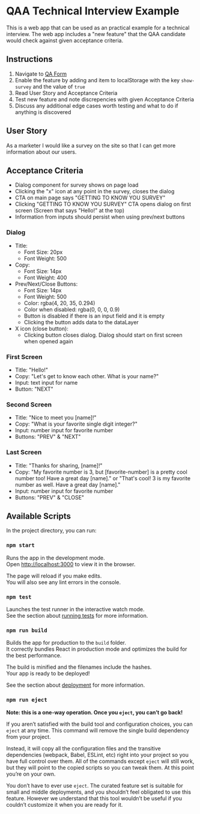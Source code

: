 # QAA Technical Interview Example

This is a web app that can be used as an practical example for a technical interview. The web app includes a "new feature" that the QAA candidate would check against given acceptance criteria.

## Instructions

1. Navigate to [QA Form](https://www.google.com)
2. Enable the feature by adding and item to localStorage with the key `show-survey` and the value of `true`
3. Read User Story and Acceptance Criteria
4. Test new feature and note discrepencies with given Acceptance Criteria
5. Discuss any additional edge cases worth testing and what to do if anything is discovered

## User Story

As a marketer I would like a survey on the site so that I can get more information about our users.

## Acceptance Criteria

- Dialog component for survey shows on page load
- Clicking the "x" icon at any point in the survey, closes the dialog
- CTA on main page says "GETTING TO KNOW YOU SURVEY"
- Clicking "GETTING TO KNOW YOU SURVEY" CTA opens dialog on first screen (Screen that says "Hello!" at the top)
- Information from inputs should persist when using prev/next buttons

### Dialog

- Title:
  - Font Size: 20px
  - Font Weight: 500
- Copy:
  - Font Size: 14px
  - Font Weight: 400
- Prev/Next/Close Buttons:
  - Font Size: 14px
  - Font Weight: 500
  - Color: rgba(4, 20, 35, 0.294)
  - Color when disabled: rgba(0, 0, 0, 0.9)
  - Button is disabled if there is an input field and it is empty
  - Clicking the button adds data to the dataLayer
- X icon (close button):
  - Clicking button closes dialog. Dialog should start on first screen when opened again

### First Screen

- Title: "Hello!"
- Copy: "Let's get to know each other. What is your name?"
- Input: text input for name
- Button: "NEXT"

### Second Screen

- Title: "Nice to meet you [name]!"
- Copy: "What is your favorite single digit integer?"
- Input: number input for favorite number
- Buttons: "PREV" & "NEXT"

### Last Screen

- Title: "Thanks for sharing, [name]!"
- Copy: "My favorite number is 3, but [favorite-number] is a pretty cool number too! Have a great day [name]." or "That's cool! 3 is my favorite number as well. Have a great day [name]."
- Input: number input for favorite number
- Buttons: "PREV" & "CLOSE"

## Available Scripts

In the project directory, you can run:

### `npm start`

Runs the app in the development mode.\
Open [http://localhost:3000](http://localhost:3000) to view it in the browser.

The page will reload if you make edits.\
You will also see any lint errors in the console.

### `npm test`

Launches the test runner in the interactive watch mode.\
See the section about [running tests](https://facebook.github.io/create-react-app/docs/running-tests) for more information.

### `npm run build`

Builds the app for production to the `build` folder.\
It correctly bundles React in production mode and optimizes the build for the best performance.

The build is minified and the filenames include the hashes.\
Your app is ready to be deployed!

See the section about [deployment](https://facebook.github.io/create-react-app/docs/deployment) for more information.

### `npm run eject`

**Note: this is a one-way operation. Once you `eject`, you can’t go back!**

If you aren’t satisfied with the build tool and configuration choices, you can `eject` at any time. This command will remove the single build dependency from your project.

Instead, it will copy all the configuration files and the transitive dependencies (webpack, Babel, ESLint, etc) right into your project so you have full control over them. All of the commands except `eject` will still work, but they will point to the copied scripts so you can tweak them. At this point you’re on your own.

You don’t have to ever use `eject`. The curated feature set is suitable for small and middle deployments, and you shouldn’t feel obligated to use this feature. However we understand that this tool wouldn’t be useful if you couldn’t customize it when you are ready for it.
